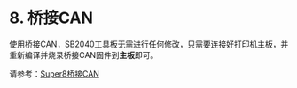 # 8. 桥接CAN

使用桥接CAN，SB2040工具板无需进行任何修改，只需要连接好打印机主板，并重新编译并烧录桥接CAN固件到**主板**即可。

请参考：[Super8桥接CAN](/board/fly_super8/Super8canbridge "点击即可跳转")

